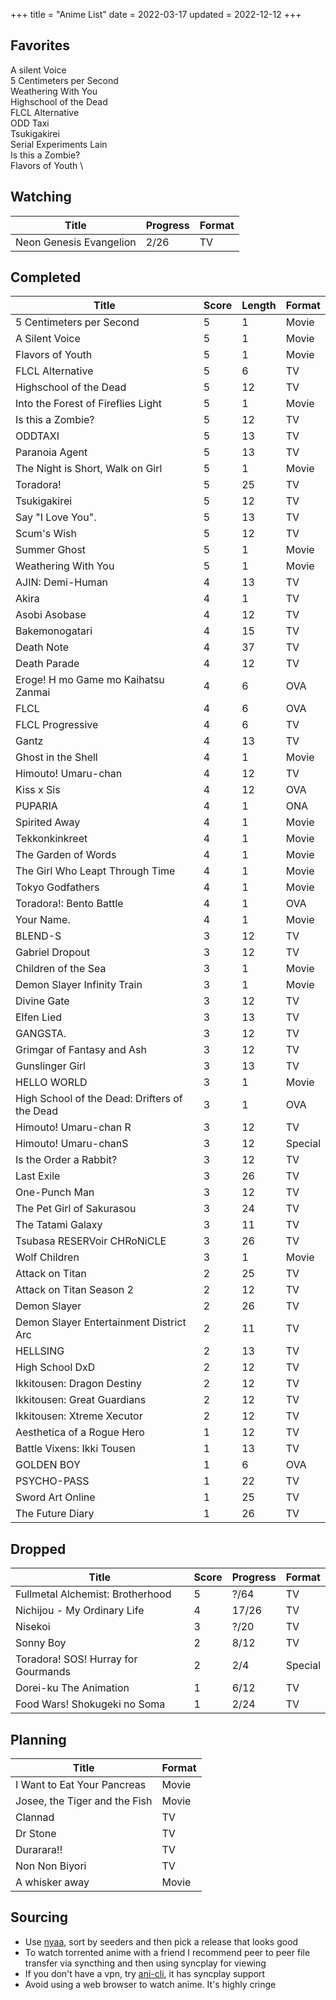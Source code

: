 +++
title = "Anime List"
date = 2022-03-17
updated = 2022-12-12
+++

## Favorites

A silent Voice \
5 Centimeters per Second \
Weathering With You \
Highschool of the Dead \
FLCL Alternative \
ODD Taxi \
Tsukigakirei \
Serial Experiments Lain \
Is this a Zombie? \
Flavors of Youth \

## Watching


| Title                   | Progress | Format |
|-------------------------|----------|--------|
| Neon Genesis Evangelion | 2/26     | TV     |

## Completed

| Title                                         |   Score | Length | Format  |
|-----------------------------------------------|---------|--------|---------|
| 5 Centimeters per Second                      |       5 |      1 | Movie   |
| A Silent Voice                                |       5 |      1 | Movie   |
| Flavors of Youth                              |       5 |      1 | Movie   |
| FLCL Alternative                              |       5 |      6 | TV      |
| Highschool of the Dead                        |       5 |     12 | TV      |
| Into the Forest of Fireflies Light            |       5 |      1 | Movie   |
| Is this a Zombie?                             |       5 |     12 | TV      |
| ODDTAXI                                       |       5 |     13 | TV      |
| Paranoia Agent                                |       5 |     13 | TV      |
| The Night is Short, Walk on Girl              |       5 |      1 | Movie   |
| Toradora!                                     |       5 |     25 | TV      |
| Tsukigakirei                                  |       5 |     12 | TV      |
| Say "I Love You".                             |       5 |     13 | TV      |
| Scum's Wish                                   |       5 |     12 | TV      |
| Summer Ghost                                  |       5 |      1 | Movie   |
| Weathering With You                           |       5 |      1 | Movie   |
| AJIN: Demi-Human                              |       4 |     13 | TV      |
| Akira                                         |       4 |      1 | TV      |
| Asobi Asobase                                 |       4 |     12 | TV      |
| Bakemonogatari                                |       4 |     15 | TV      |
| Death Note                                    |       4 |     37 | TV      |
| Death Parade                                  |       4 |     12 | TV      |
| Eroge! H mo Game mo Kaihatsu Zanmai           |       4 |      6 | OVA     |
| FLCL                                          |       4 |      6 | OVA     |
| FLCL Progressive                              |       4 |      6 | TV      |
| Gantz                                         |       4 |     13 | TV      |
| Ghost in the Shell                            |       4 |      1 | Movie   |
| Himouto! Umaru-chan                           |       4 |     12 | TV      |
| Kiss x Sis                                    |       4 |     12 | OVA     |
| PUPARIA                                       |       4 |      1 | ONA     |
| Spirited Away                                 |       4 |      1 | Movie   |
| Tekkonkinkreet                                |       4 |      1 | Movie   |
| The Garden of Words                           |       4 |      1 | Movie   |
| The Girl Who Leapt Through Time               |       4 |      1 | Movie   |
| Tokyo Godfathers                              |       4 |      1 | Movie   |
| Toradora!: Bento Battle                       |       4 |      1 | OVA     |
| Your Name.                                    |       4 |      1 | Movie   |
| BLEND-S                                       |       3 |     12 | TV      |
| Gabriel Dropout                               |       3 |     12 | TV      |
| Children of the Sea                           |       3 |      1 | Movie   |
| Demon Slayer Infinity Train                   |       3 |      1 | Movie   |
| Divine Gate                                   |       3 |     12 | TV      |
| Elfen Lied                                    |       3 |     13 | TV      |
| GANGSTA.                                      |       3 |     12 | TV      |
| Grimgar of Fantasy and Ash                    |       3 |     12 | TV      |
| Gunslinger Girl                               |       3 |     13 | TV      |
| HELLO WORLD                                   |       3 |      1 | Movie   |
| High School of the Dead: Drifters of the Dead |       3 |      1 | OVA     |
| Himouto! Umaru-chan R                         |       3 |     12 | TV      |
| Himouto! Umaru-chanS                          |       3 |     12 | Special |
| Is the Order a Rabbit?                        |       3 |     12 | TV      |
| Last Exile                                    |       3 |     26 | TV      |
| One-Punch Man                                 |       3 |     12 | TV      |
| The Pet Girl of Sakurasou                     |       3 |     24 | TV      |
| The Tatami Galaxy                             |       3 |     11 | TV      |
| Tsubasa RESERVoir CHRoNiCLE                   |       3 |     26 | TV      |
| Wolf Children                                 |       3 |      1 | Movie   |
| Attack on Titan                               |       2 |     25 | TV      |
| Attack on Titan Season 2                      |       2 |     12 | TV      |
| Demon Slayer                                  |       2 |     26 | TV      |
| Demon Slayer Entertainment District Arc       |       2 |     11 | TV      |
| HELLSING                                      |       2 |     13 | TV      |
| High School DxD                               |       2 |     12 | TV      |
| Ikkitousen: Dragon Destiny                    |       2 |     12 | TV      |
| Ikkitousen: Great Guardians                   |       2 |     12 | TV      |
| Ikkitousen: Xtreme Xecutor                    |       2 |     12 | TV      |
| Aesthetica of a Rogue Hero                    |       1 |     12 | TV      |
| Battle Vixens: Ikki Tousen                    |       1 |     13 | TV      |
| GOLDEN BOY                                    |       1 |      6 | OVA     |
| PSYCHO-PASS                                   |       1 |     22 | TV      |
| Sword Art Online                              |       1 |     25 | TV      |
| The Future Diary                              |       1 |     26 | TV      |

## Dropped

| Title                               | Score | Progress | Format  |
|-------------------------------------|-------|----------|---------|
| Fullmetal Alchemist: Brotherhood    |     5 | ?/64     | TV      |
| Nichijou - My Ordinary Life         |     4 | 17/26    | TV      |
| Nisekoi                             |     3 | ?/20     | TV      |
| Sonny Boy                           |     2 | 8/12     | TV      |
| Toradora! SOS! Hurray for Gourmands |     2 | 2/4      | Special |
| Dorei-ku The Animation              |     1 | 6/12     | TV      |
| Food Wars! Shokugeki no Soma        |     1 | 2/24     | TV      |

## Planning

| Title                            | Format |
|----------------------------------|--------|
| I Want to Eat Your Pancreas      | Movie  |
| Josee, the Tiger and the Fish    | Movie  |
| Clannad                          | TV     |
| Dr Stone                         | TV     |
| Durarara!!                       | TV     |
| Non Non Biyori                   | TV     |
| A whisker away                   | Movie  |

## Sourcing

- Use [nyaa](https://nyaa.si/), sort by seeders and then pick a release that looks good
- To watch torrented anime with a friend I recommend peer to peer file transfer via syncthing and then using syncplay for viewing
- If you don't have a vpn, try [ani-cli](https://github.com/pystardust/ani-cli), it has syncplay support
- Avoid using a web browser to watch anime. It's highly cringe
